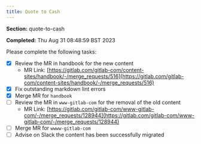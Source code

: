 ```yaml
---
title: Quote to Cash
---
```


**Section:** quote-to-cash

**Completed:** Thu Aug 31 08:48:59 BST 2023

Please complete the following tasks:

- [x] Review the MR in handbook for the new content
  - MR Link: [https://gitlab.com/gitlab-com/content-sites/handbook/-/merge_requests/516](https://gitlab.com/gitlab-com/content-sites/handbook/-/merge_requests/516)
- [x] Fix outstanding markdown lint errors
- [x] Merge MR for `handbook`
- [ ] Review the MR in `www-gitlab-com` for the removal of the old content
  - MR Link: [https://gitlab.com/gitlab-com/www-gitlab-com/-/merge_requests/128944](https://gitlab.com/gitlab-com/www-gitlab-com/-/merge_requests/128944)
- [ ] Merge MR for `wwww-gitlab-com`
- [ ] Advise on Slack the content has been successfully migrated
